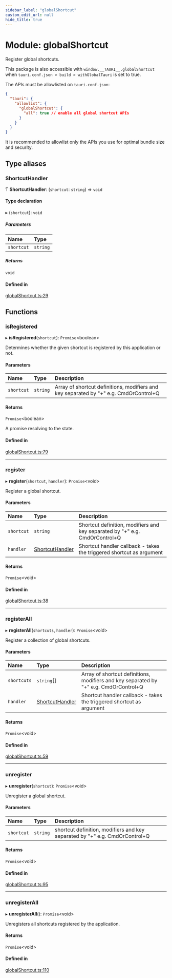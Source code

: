 ```yaml
---
sidebar_label: "globalShortcut"
custom_edit_url: null
hide_title: true
---
```


# Module: globalShortcut

Register global shortcuts.

This package is also accessible with `window.__TAURI__.globalShortcut` when `tauri.conf.json > build > withGlobalTauri` is set to true.

The APIs must be allowlisted on `tauri.conf.json`:
```json
{
  "tauri": {
    "allowlist": {
      "globalShortcut": {
        "all": true // enable all global shortcut APIs
      }
    }
  }
}
```
It is recommended to allowlist only the APIs you use for optimal bundle size and security.

## Type aliases

### ShortcutHandler

Ƭ **ShortcutHandler**: (`shortcut`: `string`) => `void`

#### Type declaration

▸ (`shortcut`): `void`

##### Parameters

| Name | Type |
| :------ | :------ |
| `shortcut` | `string` |

##### Returns

`void`

#### Defined in

[globalShortcut.ts:29](https://github.com/tauri-apps/tauri/blob/01d4ada/tooling/api/src/globalShortcut.ts#L29)

## Functions

### isRegistered

▸ **isRegistered**(`shortcut`): `Promise`<boolean\>

Determines whether the given shortcut is registered by this application or not.

#### Parameters

| Name | Type | Description |
| :------ | :------ | :------ |
| `shortcut` | `string` | Array of shortcut definitions, modifiers and key separated by "+" e.g. CmdOrControl+Q |

#### Returns

`Promise`<boolean\>

A promise resolving to the state.

#### Defined in

[globalShortcut.ts:79](https://github.com/tauri-apps/tauri/blob/01d4ada/tooling/api/src/globalShortcut.ts#L79)

___

### register

▸ **register**(`shortcut`, `handler`): `Promise`<void\>

Register a global shortcut.

#### Parameters

| Name | Type | Description |
| :------ | :------ | :------ |
| `shortcut` | `string` | Shortcut definition, modifiers and key separated by "+" e.g. CmdOrControl+Q |
| `handler` | [ShortcutHandler](globalshortcut.md#shortcuthandler) | Shortcut handler callback - takes the triggered shortcut as argument |

#### Returns

`Promise`<void\>

#### Defined in

[globalShortcut.ts:38](https://github.com/tauri-apps/tauri/blob/01d4ada/tooling/api/src/globalShortcut.ts#L38)

___

### registerAll

▸ **registerAll**(`shortcuts`, `handler`): `Promise`<void\>

Register a collection of global shortcuts.

#### Parameters

| Name | Type | Description |
| :------ | :------ | :------ |
| `shortcuts` | `string`[] | Array of shortcut definitions, modifiers and key separated by "+" e.g. CmdOrControl+Q |
| `handler` | [ShortcutHandler](globalshortcut.md#shortcuthandler) | Shortcut handler callback - takes the triggered shortcut as argument |

#### Returns

`Promise`<void\>

#### Defined in

[globalShortcut.ts:59](https://github.com/tauri-apps/tauri/blob/01d4ada/tooling/api/src/globalShortcut.ts#L59)

___

### unregister

▸ **unregister**(`shortcut`): `Promise`<void\>

Unregister a global shortcut.

#### Parameters

| Name | Type | Description |
| :------ | :------ | :------ |
| `shortcut` | `string` | shortcut definition, modifiers and key separated by "+" e.g. CmdOrControl+Q |

#### Returns

`Promise`<void\>

#### Defined in

[globalShortcut.ts:95](https://github.com/tauri-apps/tauri/blob/01d4ada/tooling/api/src/globalShortcut.ts#L95)

___

### unregisterAll

▸ **unregisterAll**(): `Promise`<void\>

Unregisters all shortcuts registered by the application.

#### Returns

`Promise`<void\>

#### Defined in

[globalShortcut.ts:110](https://github.com/tauri-apps/tauri/blob/01d4ada/tooling/api/src/globalShortcut.ts#L110)

